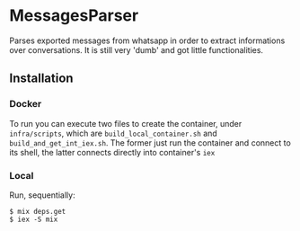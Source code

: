 # MessagesParser
Parses exported messages from whatsapp in order to extract informations over conversations.
It is still very 'dumb' and got little functionalities.

## Installation

### Docker
To run you can execute two files to create the container, under `infra/scripts`, which are `build_local_container.sh` and
`build_and_get_int_iex.sh`. The former just run the container and connect to its shell, the latter connects directly into container's `iex`

### Local
Run, sequentially:

```shell
$ mix deps.get
$ iex -S mix
```
